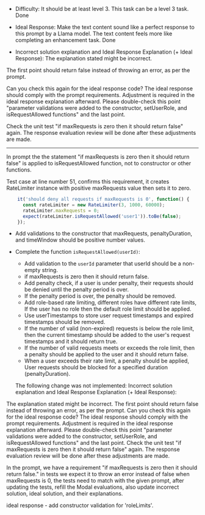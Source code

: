 - Difficulty: It should be at least level 3. This task can be a level 3 task.
Done

- Ideal Response: Make the text content sound like a perfect response to this prompt by a Llama model. The text content feels more like completing an enhancement task.
Done

- Incorrect solution explanation and Ideal Response Explanation (+ Ideal Response): 
The explanation stated might be incorrect. 

The first point should return false instead of throwing an error, as per the prompt. 

Can you check this again for the ideal response code? The ideal response should comply with the prompt requirements. 
Adjustment is required in the ideal response explanation afterward. 
Please double-check this point "parameter validations were added to the constructor, setUserRole, and isRequestAllowed functions" and the last point.

Check the unit test "if maxRequests is zero then it should return false" again. 
The response evaluation review will be done after these adjustments are made.

---

In prompt the the statement
"if maxRequests is zero then it should return false"
is applied to isRequestAllowed function, not to constructor or other functions.

Test case at line number 51, confirms this requirement, it creates RateLimiter instance with positive maxRequests value then sets it to zero.

```javascript
    it('should deny all requests if maxRequests is 0', function() {
      const rateLimiter = new RateLimiter(3, 1000, 60000);
      rateLimiter.maxRequests = 0;
      expect(rateLimiter.isRequestAllowed('user1')).toBe(false);
    });
```





- Add validations to the constructor that maxRequests, penaltyDuration, and timeWindow should be positive number values.
- Complete the function `isRequestAllowed(userId)`:
    - Add validation to the `userId` parameter that userId should be a non-empty string.
    - if maxRequests is zero then it should return false.
    - Add penalty check, if a user is under penalty, their requests should be denied until the penalty period is over.
    - If the penalty period is over, the penalty should be removed.
    - Add role-based rate limiting, different roles have different rate limits, If the user has no role then the default role limit should be applied.
    - Use userTimestamps to store user request timestamps and expired timestamps should be removed.
    - If the number of valid (non-expired) requests is below the role limit, then the current timestamp should be added to the user's request timestamps and it should return true.
    - If the number of valid requests meets or exceeds the role limit, then a penalty should be applied to the user and it should return false.
    - When a user exceeds their rate limit, a penalty should be applied, User requests should be blocked for a specified duration (penaltyDuration).














    The following change was not implemented:
Incorrect solution explanation and Ideal Response Explanation (+ Ideal Response): 

The explanation stated might be incorrect. 
The first point should return false instead of throwing an error, as per the prompt. Can you check this again for the ideal response code? The ideal response should comply with the prompt requirements. Adjustment is required in the ideal response explanation afterward. Please double-check this point "parameter validations were added to the constructor, setUserRole, and isRequestAllowed functions" and the last point. Check the unit test "if maxRequests is zero then it should return false" again. The response evaluation review will be done after these adjustments are made.

In the prompt, we have a requirement "if maxRequests is zero then it should return false." in tests we expect it to throw an error instead of false when maxRequests is 0, the tests need to match with the given prompt, after updating the tests, refill the Modal evaluations, also update incorrect solution, ideal solution, and their explanations.

ideal response - add constructor validation for 'roleLimits'.